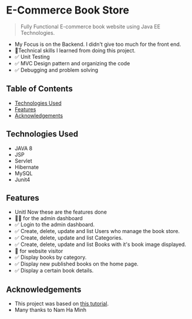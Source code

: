 # E-Commerce Book Store
>  Fully Functional E-commerce book website using Java EE Technologies.
- My Focus is on the Backend. I didn't give too much for the front end.
- 📝Technical skills I learned from doing this project.
- ✅ Unit Testing
- ✅ MVC Design pattern and organizing the code
- ✅ Debugging and problem solving


## Table of Contents
* [Technologies Used](#technologies-used)
* [Features](#features)
* [Acknowledgements](#acknowledgements)

## Technologies Used
- JAVA 8
- JSP
- Servlet
- Hibernate
- MySQL
- Junit4

## Features
- Unitl Now these are the features done
- 👨‍💼 for the admin dashboard
- ✅ Login to the admin dashboard.
- ✅ Create, delete, update and list Users who manage the book store.
- ✅ Create, delete, update and list Categories.
- ✅ Create, delete, update and list Books with it's book image displayed.
- 🧑 for website visitor
- ✅ Display books by category.
- ✅ Display new published books on the home page.
- ✅ Display a certain book details.


## Acknowledgements
- This project was based on [this tutorial](https://bit.ly/3NFR3ZC).
- Many thanks to Nam Ha Minh




